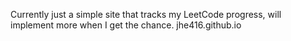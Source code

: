 Currently just a simple site that tracks my LeetCode progress, will implement more when I get the chance.
jhe416.github.io
